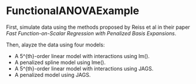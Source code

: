 # FunctionalANOVAExample

First, simulate data using the methods proposed by Reiss et al in their paper *Fast Function-on-Scalar Regression with Penalized Basis Expansions*.

Then, alayze the data using four models:
* A 5^{th}-order linear model with interactions using lm().
* A penalized spline model using lme().
* A 5^{th}-order linear model with interactions using JAGS.
* A penalized model using JAGS.
